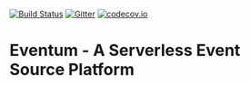 [![Build Status](https://travis-ci.org/efoncubierta/eventum.svg)](https://travis-ci.org/efoncubierta/eventum)
[![Gitter](https://badges.gitter.im/Join%20Chat.svg)](https://gitter.im/efoncubierta/eventum)
[![codecov.io](https://codecov.io/github/efoncubierta/eventum/coverage.svg?branch=master)](https://codecov.io/github/efoncubierta/eventum?branch=master)

# Eventum - A Serverless Event Source Platform
